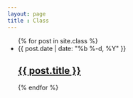 ```yaml
---
layout: page
title : Class
---
```



<ul class="post-list">
    {% for post in site.class %}
    <li>
    <span class="post-meta">{{ post.date | date: "%b %-d, %Y" }}</span>
    <h2>
    <a class="post-link" href="{{ post.url | prepend: site.baseurl }}">{{ post.title }}</a>
    </h2>
    </li>
    {% endfor %}
</ul>       

